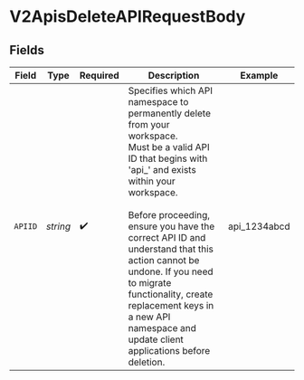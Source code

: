 # V2ApisDeleteAPIRequestBody


## Fields

| Field                                                                                                                                                                                                                                                                                                                                                                                                    | Type                                                                                                                                                                                                                                                                                                                                                                                                     | Required                                                                                                                                                                                                                                                                                                                                                                                                 | Description                                                                                                                                                                                                                                                                                                                                                                                              | Example                                                                                                                                                                                                                                                                                                                                                                                                  |
| -------------------------------------------------------------------------------------------------------------------------------------------------------------------------------------------------------------------------------------------------------------------------------------------------------------------------------------------------------------------------------------------------------- | -------------------------------------------------------------------------------------------------------------------------------------------------------------------------------------------------------------------------------------------------------------------------------------------------------------------------------------------------------------------------------------------------------- | -------------------------------------------------------------------------------------------------------------------------------------------------------------------------------------------------------------------------------------------------------------------------------------------------------------------------------------------------------------------------------------------------------- | -------------------------------------------------------------------------------------------------------------------------------------------------------------------------------------------------------------------------------------------------------------------------------------------------------------------------------------------------------------------------------------------------------- | -------------------------------------------------------------------------------------------------------------------------------------------------------------------------------------------------------------------------------------------------------------------------------------------------------------------------------------------------------------------------------------------------------- |
| `APIID`                                                                                                                                                                                                                                                                                                                                                                                                  | *string*                                                                                                                                                                                                                                                                                                                                                                                                 | :heavy_check_mark:                                                                                                                                                                                                                                                                                                                                                                                       | Specifies which API namespace to permanently delete from your workspace.<br/>Must be a valid API ID that begins with 'api_' and exists within your workspace.<br/><br/>Before proceeding, ensure you have the correct API ID and understand that this action cannot be undone. If you need to migrate functionality, create replacement keys in a new API namespace and update client applications before deletion.<br/> | api_1234abcd                                                                                                                                                                                                                                                                                                                                                                                             |